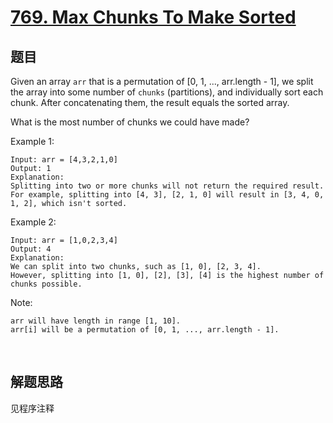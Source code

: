 # [769. Max Chunks To Make Sorted](https://leetcode.com/problems/max-chunks-to-make-sorted/)

## 题目

Given an array `arr` that is a permutation of [0, 1, ..., arr.length - 1], we split the array into some number of `chunks` (partitions), and individually sort each chunk. After concatenating them, the result equals the sorted array.

What is the most number of chunks we could have made?

Example 1:

```text
Input: arr = [4,3,2,1,0]
Output: 1
Explanation:
Splitting into two or more chunks will not return the required result.
For example, splitting into [4, 3], [2, 1, 0] will result in [3, 4, 0, 1, 2], which isn't sorted.
```

Example 2:

```text
Input: arr = [1,0,2,3,4]
Output: 4
Explanation:
We can split into two chunks, such as [1, 0], [2, 3, 4].
However, splitting into [1, 0], [2], [3], [4] is the highest number of chunks possible.
```

Note:


	arr will have length in range [1, 10].
	arr[i] will be a permutation of [0, 1, ..., arr.length - 1].


&nbsp;
## 解题思路

见程序注释
